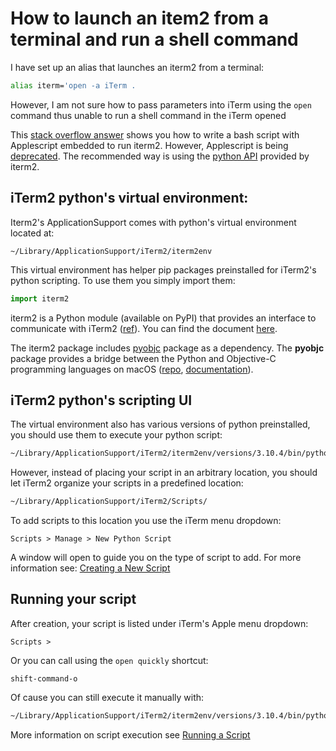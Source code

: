 # How to launch an item2 from a terminal and run a shell command

I have set up an alias that launches an iterm2 from a terminal: 

```bash
alias iterm='open -a iTerm .
```
However, I am not sure how to pass parameters into iTerm using the `open` command thus unable to run a shell command in the iTerm opened

This [stack overflow answer](https://stackoverflow.com/a/56862822/3136861) shows you how to write a bash script with Applescript embedded to run iterm2. However, Applescript is being [deprecated](https://iterm2.com/documentation-scripting.html). The recommended way is using the [python API](https://iterm2.com/python-api/) provided by iterm2. 

## iTerm2 python's virtual environment:

Iterm2's ApplicationSupport comes with python's virtual environment located at: 

```
~/Library/ApplicationSupport/iTerm2/iterm2env
```
This virtual environment has helper pip packages preinstalled for iTerm2's python scripting. To use them you simply import them: 

```python
import iterm2
```

iterm2 is a Python module (available on PyPI) that provides an interface to communicate with iTerm2 ([ref](https://iterm2.com/python-api/tutorial/example.html)).
You can find the document [here](https://iterm2.com/python-api/).

The iterm2 package includes [pyobjc](https://github.com/ronaldoussoren/pyobjc) package as a dependency.  The **pyobjc** package provides a bridge between the Python and Objective-C programming languages on macOS ([repo](https://github.com/ronaldoussoren/pyobjc), [documentation](https://pyobjc.readthedocs.io/en/latest/index.html)). 


## iTerm2 python's scripting UI

The virtual environment also has various versions of python preinstalled, you should use them to execute your python script: 

```bash
~/Library/ApplicationSupport/iTerm2/iterm2env/versions/3.10.4/bin/python3 ./my-python-script.py
```

However, instead of placing your script in an arbitrary location, you should let iTerm2 organize your scripts in a predefined location:

```bash
~/Library/ApplicationSupport/iTerm2/Scripts/
```

To add scripts to this location you use the iTerm menu dropdown: 

```
Scripts > Manage > New Python Script
```

A window will open to guide you on the type of script to add. For more information see: [Creating a New Script](https://iterm2.com/python-api/tutorial/index.html#creating-a-new-script)

## Running your script

After creation, your script is listed under iTerm's Apple menu dropdown: 

```
Scripts >
```

Or you can call using the `open quickly` shortcut:

```
shift-command-o
```

Of cause you can still execute it manually with:

```bash
~/Library/ApplicationSupport/iTerm2/iterm2env/versions/3.10.4/bin/python3 ~/Library/ApplicationSupport/iTerm2/Scripts/my_first_iterm2_script/my_first_iterm2_script/my_first_iterm2_script.py
```

More information on script execution see [Running a Script](https://iterm2.com/python-api/tutorial/running.html)
